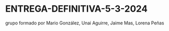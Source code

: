 # ENTREGA-DEFINITIVA-5-3-2024
grupo formado por Mario González, Unai Aguirre, Jaime Mas, Lorena Peñas
